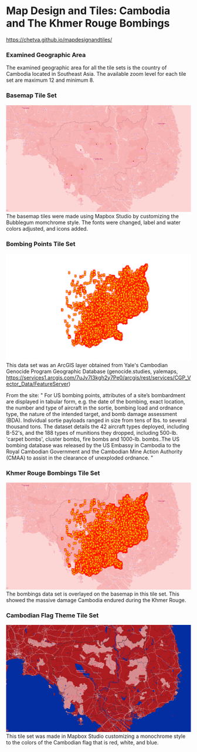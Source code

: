 # Map Design and Tiles: Cambodia and The Khmer Rouge Bombings

https://chetva.github.io/mapdesignandtiles/

### Examined Geographic Area
The examined geographic area for all the tile sets is the country of Cambodia located in Southeast Asia. The available zoom level for each tile set are maximum 12 and minimum 8.
### Basemap Tile Set
![img](img/tile1.png)
The basemap tiles were made using Mapbox Studio by customizing the Bubblegum momchrome style. The fonts were changed, label and water colors adjusted, and icons added.
### Bombing Points Tile Set
![img](img/tile2.png)
This data set was an ArcGIS layer obtained from Yale's Cambodian Genocide Program Geographic Database (genocide.studies, yalemaps, https://services1.arcgis.com/7uJv7I3kgh2y7Pe0/arcgis/rest/services/CGP_Vector_Data/FeatureServer)

From the site: " For US bombing points, attributes of a site’s bombardment are displayed in tabular form, e.g. the date of the bombing, exact location, the number and type of aircraft in the sortie, bombing load and ordnance type, the nature of the intended target, and bomb damage assessment (BDA). Individual sortie payloads ranged in size from tens of lbs. to several thousand tons. The dataset details the 42 aircraft types deployed, including B-52's, and the 188 types of munitions they dropped, including 500-lb. 'carpet bombs', cluster bombs, fire bombs and 1000-lb. bombs..The US bombing database was released by the US Embassy in Cambodia to the Royal Cambodian Government and the Cambodian Mine Action Authority (CMAA) to assist in the clearance of unexploded ordnance. "
### Khmer Rouge Bombings Tile Set
![img](img/tile3.png)
The bombings data set is overlayed on the basemap in this tile set. This showed the massive damage Cambodia endured during the Khmer Rouge.

### Cambodian Flag Theme Tile Set
![img](img/tile4.png)
This tile set was made in Mapbox Studio customizing a monochrome style to the colors of the Cambodian flag that is red, white, and blue.
